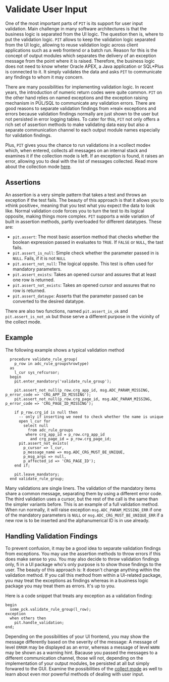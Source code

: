 # Validate User Input

One of the most important parts of `PIT` is its support for user input validation. Main challenge in many software architectures is that the business logic is separated from the UI logic. The question then is, where to put the validation logic. `PIT` allows to keep the validation logic separated from the UI logic, allowing to reuse validation logic across client applications such as a web frontend or a batch run. Reason for this is the concept of output modules which separates the delivery of an exception message from the point where it is raised. Therefore, the business logic does not need to know wheter Oracle APEX, a Java application or SQL*Plus is connected to it. It simply validates the data and asks `PIT` to communicate any findings to whom it may concern.

There are many possibilities for implementing validation logic. In recent years, the introduction of numeric return codes were quite common. `PIT` on the other hand relies on named exceptions and the exception raising mechanism in PÜL/SQL to communicate any validation errors. There are good reasons to separate validation findings from »real« exceptions and errors because validation findings normally are just shown to the user but not persisted in error logging tables. To cater for this, `PIT` not only offers a rich set of assertion methods to make validating data easy but also a separate communication channel to each output module names especially for validation findings.

Plus, `PIT` gives youu the chance to run validations in a »collect mode« which, when entered, collects all messages on an internal stack and examines it if the collection mode is left. If an exception is found, it raises an error, allowing you to deal with the list of messages collected. Read more about the collection mode [here](Doc/collect_messages.md).

## Assertions

An assertion is a very simple pattern that takes a test and throws an exception if the test fails. The beauty of this approach is that it allows you to »think positive«, meaning that you test what you expect the data to look like. Normal validation code forces you to turn the test to its logical opposite, making things more complex. `PIT` supports a wide variation of built in assertion methods, partly overloaded for different datatypes. These are:

-  `pit.assert`: The most basic assertion method that checks whether the boolean expression passed in evaluates to `TRUE`. If `FALSE` or `NULL`, the tast fails.
-  `pit.assert_is_null`: Simple check whether the parameter passed in is `NULL`. Fails, if it is not `NULL`
-  `pit.assert_not_null`: The logical oppsite. This test is often used for mandatory parameters.
-  `pit.assert_exists`: Takes an opened cursor and assures that at least one row is returned.
-  `pit.assert_not_exists`: Takes an opened cursor and assures that no row is returned.
-  `pit.assert_dataype`: Asserts that the parameter passed can be converted to the desired datatype.

There are also two functions, named `pit.assert_is_ok` and `pit.assert_is_not_ok` but those serve a different purpose in the vicinity of the collect mode.

## Example

The following example shows a typical validation method

```
  procedure validate_rule_group(
    p_row in adc_rule_groups%rowtype)
  as
    l_cur sys_refcursor;
  begin
    pit.enter_mandatory('validate_rule_group');
      
    pit.assert_not_null(p_row.crg_app_id, msg.ADC_PARAM_MISSING, p_error_code => 'CRG_APP_ID_MISSING');
    pit.assert_not_null(p_row.crg_page_id, msg.ADC_PARAM_MISSING, p_error_code => 'CRG_PAGE_ID_MISSING');

    if p_row.crg_id is null then
      -- only if inserting we need to check whether the name is unique
      open l_cur for 
        select null
          from adc_rule_groups
         where crg_app_id = p_row.crg_app_id
           and crg_page_id = p_row.crg_page_id;
      pit.assert_not_exists(
        p_cursor => l_cur,
        p_message_name => msg.ADC_CRG_MUST_BE_UNIQUE,
        p_msg_args => null,
        p_affected_id => 'CRG_PAGE_ID');
    end if;
    
    pit.leave_mandatory;
  end validate_rule_group;
``` 

Many validations are single liners. The validation of the mandatory items share a common message, separating them by using a different error code. The third validation uses a cursor, but the rest of the call is the same than the simpler variants before. This is an example of a full validation method. When run normally, it will raise exception `msg.ADC_PARAM_MISSING_ERR` if one of the mandatory parameters is `NULL` or `msg.ADC_CRG_MUST_BE_UNIQUE_ERR` if a new row is to be inserted and the alphanumerical ID is in use already.

## Handling Validation Findings

To prevent confusion, it may be a good idea to separate validation findings from exceptions. You may use the assertion methods to throw errors if this does make sense to you. You may also decide to throw validation findings only, fi in a UI package who's only purpose is to show those findings to the user. The beauty of this approach is: It doesn't change anything within the validation method. If you call this method from within a UI-related package, you may treat the exceptions as findings whereas in a business logic package you may treat them as errors. It's up to you.

Here is a code snippet that treats any exception as a validation finding:

```
begin
  some_pck.validate_rule_group(l_row);
exception
  when others then
    pit.handle_validation;
end;
```

Depending on the possibilities of your UI frontend, you may show the message differently based on the severity of the message: A message of level `ERROR` may be displayed as an error, whereas a message of level `WARN` may be shown as a warning hint. Bacause you passed the messages to a different communication channel, those will not, depending on the implementation of your output modules, be persisted at all but simply forwared to the GUI. Examine the possibilities of the [collect mode](Doc/collect_messages.md) as well to learn about even mor powerful methods of dealing with user input.
